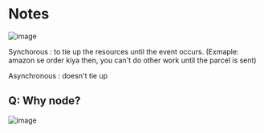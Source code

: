 # **Notes**

![image](https://github.com/priyajani028/WebINIT/assets/87660206/addae6ea-49a8-4ece-8ff6-b64f15439e29)

Synchorous :  to tie up the resources until the event occurs. (Exmaple: amazon se order kiya then, you can't do other work until the parcel is sent)

Asynchronous : doesn't tie up

## Q: Why node?

![image](https://github.com/priyajani028/WebINIT/assets/87660206/93392af7-59db-41fe-85c9-a9604e742069)

